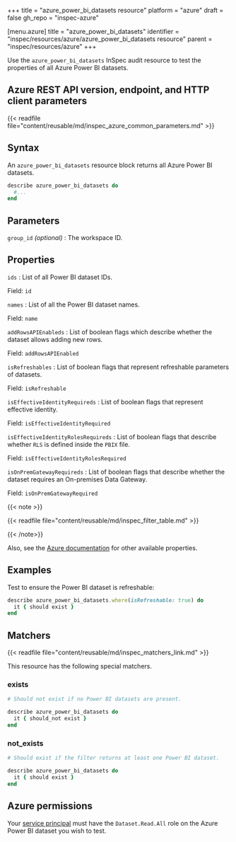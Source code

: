 +++
title = "azure_power_bi_datasets resource"
platform = "azure"
draft = false
gh_repo = "inspec-azure"

[menu.azure]
title = "azure_power_bi_datasets"
identifier = "inspec/resources/azure/azure_power_bi_datasets resource"
parent = "inspec/resources/azure"
+++

Use the `azure_power_bi_datasets` InSpec audit resource to test the properties of all Azure Power BI datasets.

## Azure REST API version, endpoint, and HTTP client parameters

{{< readfile file="content/reusable/md/inspec_azure_common_parameters.md" >}}

## Syntax

An `azure_power_bi_datasets` resource block returns all Azure Power BI datasets.

```ruby
describe azure_power_bi_datasets do
  #...
end
```

## Parameters

`group_id` _(optional)_
: The workspace ID.

## Properties

`ids`
: List of all Power BI dataset IDs.

  Field: `id`

`names`
: List of all the Power BI dataset names.

  Field: `name`

`addRowsAPIEnableds`
: List of boolean flags which describe whether the dataset allows adding new rows.

  Field: `addRowsAPIEnabled`

`isRefreshables`
: List of boolean flags that represent refreshable parameters of datasets.

  Field: `isRefreshable`

`isEffectiveIdentityRequireds`
: List of boolean flags that represent effective identity.

  Field: `isEffectiveIdentityRequired`

`isEffectiveIdentityRolesRequireds`
: List of boolean flags that describe whether `RLS` is defined inside the `PBIX` file.

  Field: `isEffectiveIdentityRolesRequired`

`isOnPremGatewayRequireds`
: List of boolean flags that describe whether the dataset requires an On-premises Data Gateway.

  Field: `isOnPremGatewayRequired`

{{< note >}}

{{< readfile file="content/reusable/md/inspec_filter_table.md" >}}

{{< /note>}}

Also, see the [Azure documentation](https://docs.microsoft.com/en-us/rest/api/power-bi/datasets/get-datasets) for other available properties.

## Examples

Test to ensure the Power BI dataset is refreshable:

```ruby
describe azure_power_bi_datasets.where(isRefreshable: true) do
  it { should exist }
end
```

## Matchers

{{< readfile file="content/reusable/md/inspec_matchers_link.md" >}}

This resource has the following special matchers.

### exists

```ruby
# Should not exist if no Power BI datasets are present.

describe azure_power_bi_datasets do
  it { should_not exist }
end
```

### not_exists

```ruby
# Should exist if the filter returns at least one Power BI dataset.

describe azure_power_bi_datasets do
  it { should exist }
end
```

## Azure permissions

Your [service principal](https://learn.microsoft.com/en-us/entra/identity-platform/howto-create-service-principal-portal) must have the `Dataset.Read.All` role on the Azure Power BI dataset you wish to test.
